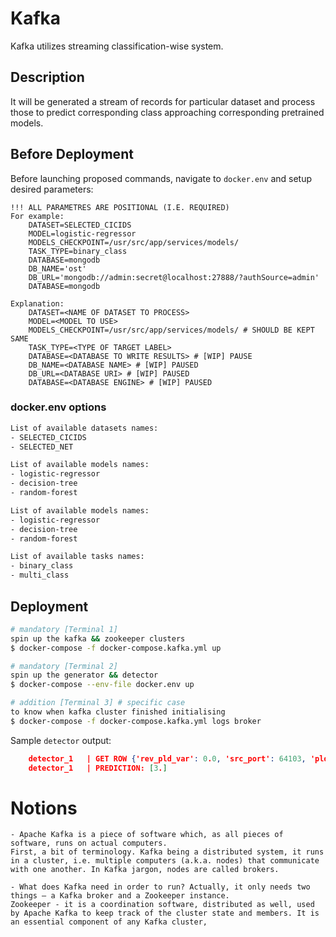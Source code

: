 # Kafka
Kafka utilizes streaming classification-wise system.

## Description
It will be generated a stream of records for particular dataset and process those to predict corresponding class approaching corresponding pretrained models.


## Before Deployment
Before launching proposed commands, navigate to `docker.env` and setup desired parameters:
```
!!! ALL PARAMETRES ARE POSITIONAL (I.E. REQUIRED)
For example:
    DATASET=SELECTED_CICIDS
    MODEL=logistic-regressor
    MODELS_CHECKPOINT=/usr/src/app/services/models/ 
    TASK_TYPE=binary_class
    DATABASE=mongodb
    DB_NAME='ost'
    DB_URL='mongodb://admin:secret@localhost:27888/?authSource=admin'
    DATABASE=mongodb

Explanation:
    DATASET=<NAME OF DATASET TO PROCESS> 
    MODEL=<MODEL TO USE> 
    MODELS_CHECKPOINT=/usr/src/app/services/models/ # SHOULD BE KEPT SAME
    TASK_TYPE=<TYPE OF TARGET LABEL>
    DATABASE=<DATABASE TO WRITE RESULTS> # [WIP] PAUSE
    DB_NAME=<DATABASE NAME> # [WIP] PAUSED
    DB_URL=<DATABASE URI> # [WIP] PAUSED
    DATABASE=<DATABASE ENGINE> # [WIP] PAUSED
``` 
### docker.env options
```bash
List of available datasets names:
- SELECTED_CICIDS
- SELECTED_NET
```

```bash
List of available models names:
- logistic-regressor
- decision-tree
- random-forest
```

```bash
List of available models names:
- logistic-regressor
- decision-tree
- random-forest
```

```bash
List of available tasks names:
- binary_class
- multi_class
```
 
## Deployment
```bash
# mandatory [Terminal 1]
spin up the kafka && zookeeper clusters 
$ docker-compose -f docker-compose.kafka.yml up

# mandatory [Terminal 2]
spin up the generator && detector   
$ docker-compose --env-file docker.env up

# addition [Terminal 3] # specific case
to know when kafka cluster finished initialising 
$ docker-compose -f docker-compose.kafka.yml logs broker 
```

Sample `detector` output:
```json
    detector_1   | GET ROW {'rev_pld_var': 0.0, 'src_port': 64103, 'pld_distinct': 1, 'bytes_out': 64, 'hdr_mean': 8.0, 'time_length': 9.5367431640625e-07, 'num_pkts_out': 2, 'http_method': nan, 'pld_mean': 32.0, 'rev_pld_distinct': 1, 'num_pkts_in': 2, 'hdr_distinct': 1, 'rev_hdr_distinct': 1, 'hdr_bin_40': 0, 'pr': 17, 'pld_max': 32, 'rev_pld_max': 79, 'http_code': nan, 'pld_bin_inf': 0, 'rev_pld_mean': 79.0, 'pld_median': 32, 'dst_port': 53, 'id': 5444624, 'rev_pld_bin_128': 2, 'rev_hdr_bin_40': 0, 'bytes_in': 158, 'http_content_len': nan, 'dns_answer_cnt': nan, 'dns_query_cnt': 1.0, 'tls_svr_key_exchange_len': nan, 'tls_svr_cnt': nan, 'tls_cnt': nan, 'tls_key_exchange_len': nan, 'tls_svr_ext_cnt': nan, 'tls_svr_cs_cnt': nan, 'tls_cs_cnt': nan, 'tls_ext_cnt': nan}
    detector_1   | PREDICTION: [3.]
```

# Notions
```
- Apache Kafka is a piece of software which, as all pieces of software, runs on actual computers.
First, a bit of terminology. Kafka being a distributed system, it runs in a cluster, i.e. multiple computers (a.k.a. nodes) that communicate with one another. In Kafka jargon, nodes are called brokers.

- What does Kafka need in order to run? Actually, it only needs two things — a Kafka broker and a Zookeeper instance.
Zookeeper - it is a coordination software, distributed as well, used by Apache Kafka to keep track of the cluster state and members. It is an essential component of any Kafka cluster,
 ```